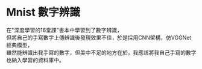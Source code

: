 # Mnist 數字辨識 
在"深度學習的16堂課"書本中學習到了數字辨識，  
但將自己的手寫數字上傳辨識後發現效果不佳，於是採用CNN架構，仿VGGNet經典模型，  
雖然能辨識出我手寫的數字，但美中不足的地方在於，我應該將我自己手寫的數字也納入學習的資料庫中。
